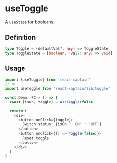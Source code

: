 # useToggle

A `useState` for booleans.

## Definition

```typescript
type Toggle = (defaultVal?: any) => ToggleState
type ToggleState = [boolean, (val?: any) => void]
```

## Usage

```typescript
import {useToggle} from 'react-captain'
// or
import useToggle from 'react-captain/lib/toggle'

const Demo: FC = () => {
  const [isOn, toggle] = useToggle(false)

  return (
    <div>
      <button onClick={toggle}>
        Switch status: {isOn ? 'ON' : 'OFF'}
      </button>
      <button onClick={() => toggle(false)}>
        Reset toggle
      </button>
    </div>
  )
}
```
